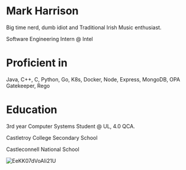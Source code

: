 # Mark Harrison
Big time nerd, dumb idiot and Traditional Irish Music enthusiast.

Software Engineering Intern @ Intel

# Proficient in

Java, C++, C, Python, Go, K8s, Docker, Node, Express, MongoDB, OPA Gatekeeper, Rego 

# Education
3rd year Computer Systems Student @ UL, 4.0 QCA.

Castletroy College Secondary School

Castleconnell National School




![EeKK07dVoAIi21U](https://user-images.githubusercontent.com/96838167/227238041-a42c3ff8-22f8-431e-a712-63a0038d8f9a.png)
